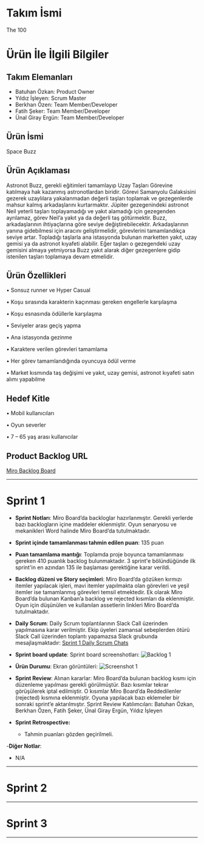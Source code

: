 # **Takım İsmi**

The 100

# Ürün İle İlgili Bilgiler

## Takım Elemanları

- Batuhan Özkan: Product Owner
- Yıldız İşleyen: Scrum Master
- Berkhan Özen: Team Member/Developer
- Fatih Şeker: Team Member/Developer
- Ünal Giray Ergün: Team Member/Developer

## Ürün İsmi

Space Buzz

## Ürün Açıklaması

Astronot Buzz, gerekli eğitimleri tamamlayıp Uzay Taşları Görevine katılmaya hak kazanmış astronotlardan biridir. Görevi Samanyolu Galaksisini gezerek uzaylılara yakalanmadan değerli taşları toplamak ve gezegenlerde mahsur kalmış arkadaşlarını kurtarmaktır. Jüpiter gezegenindeki astronot Neil yeterli taşları toplayamadığı ve yakıt alamadığı için gezegenden ayrılamaz, görev Neil’a yakıt ya da değerli taş götürmektir. Buzz, arkadaşlarının ihtiyaçlarına göre seviye değiştirebilecektir. Arkadaşlarının yanına gidebilmesi için aracını geliştirmelidir, görevlerini tamamlandıkça seviye artar. Topladığı taşlarla ana istasyonda bulunan marketten yakıt, uzay gemisi ya da astronot kıyafeti alabilir. Eğer taşları o gezegendeki uzay gemisini almaya yetmiyorsa Buzz yakıt alarak diğer gezegenlere gidip istenilen taşları toplamaya devam etmelidir.

## Ürün Özellikleri

•	Sonsuz runner ve Hyper Casual

•	Koşu sırasında karakterin kaçınması gereken engellerle karşılaşma

•	Koşu esnasında ödüllerle karşılaşma

•	Seviyeler arası geçiş yapma

•	Ana istasyonda gezinme

•	Karaktere verilen görevleri tamamlama

•	Her görev tamamlandığında oyuncuya ödül verme

•	Market kısmında taş değişimi ve yakıt, uzay gemisi, astronot kıyafeti satın alımı yapabilme

## Hedef Kitle

•	Mobil kullanıcıları

•	Oyun severler

•	7 – 65 yaş arası kullanıcılar

## Product Backlog URL

[Miro Backlog Board](https://miro.com/app/board/uXjVO6UHj8Y=/)

---

# Sprint 1

- **Sprint Notları**: Miro Board’da backloglar hazırlanmıştır. Gerekli yerlerde bazı backlogların içine maddeler eklenmiştir. Oyun senaryosu ve mekanikleri Word halinde Miro Board’da tutulmaktadır.

- **Sprint içinde tamamlanması tahmin edilen puan**: 135 puan

- **Puan tamamlama mantığı**: Toplamda proje boyunca tamamlanması gereken 410 puanlık backlog bulunmaktadır. 3 sprint'e bölündüğünde ilk sprint'in en azından 135 ile başlaması gerektiğine karar verildi.

- **Backlog düzeni ve Story seçimleri**: Miro Board’da gözüken kırmızı itemler yapılacak işleri, mavi itemler yapılmakta olan görevleri ve yeşil itemler ise tamamlanmış görevleri temsil etmektedir. Ek olarak Miro Board’da bulunan Kanban’a backlog ve rejected kısımları da eklenmiştir. Oyun için düşünülen ve kullanılan assetlerin linkleri Miro Board’da tutulmaktadır.

- **Daily Scrum**: Daily Scrum toplantılarının Slack Call üzerinden yapılmasına karar verilmiştir. Ekip üyeleri zamansal sebeplerden ötürü Slack Call üzerinden toplantı yapamazsa Slack grubunda mesajlaşmaktadır: [Sprint 1 Daily Scrum Chats](https://github.com/berkhanozen/The-100/blob/main/ProjectManagement/Sprint1_Documents/ScrumToplantılarıToplu.docx?raw=true)

- **Sprint board update**: Sprint board screenshotları: 
![Backlog 1](https://raw.githubusercontent.com/berkhanozen/The-100/main/ProjectManagement/Sprint1_Documents/backlog1.PNG) 

- **Ürün Durumu**: Ekran görüntüleri:
  ![Screenshot 1](https://github.com/berkhanozen/The-100/blob/main/ProjectManagement/Sprint1_Documents/product1.png?raw=true)

- **Sprint Review**: 
Alınan kararlar: Miro Board’da bulunan backlog kısmı için düzenleme yapılması gerekli görülmüştür. Bazı kısımlar tekrar görüşülerek iptal edilmiştir. O kısımlar Miro Board’da Reddedilenler (rejected) kısmına eklenmiştir. Oyuna yapılacak bazı eklemeler bir sonraki sprint’e aktarılmıştır. 
Sprint Review Katılımcıları: Batuhan Özkan, Berkhan Özen, Fatih Şeker, Ünal Giray Ergün, Yıldız İşleyen

- **Sprint Retrospective:**
  - Tahmin puanları gözden geçirilmeli.

-**Diğer Notlar**:
- N/A

---

# Sprint 2


---

# Sprint 3

---
